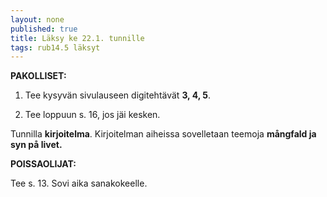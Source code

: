 ```yaml
---
layout: none
published: true
title: Läksy ke 22.1. tunnille
tags: rub14.5 läksyt
---
```

**PAKOLLISET:**

1. Tee kysyvän sivulauseen digitehtävät **3, 4, 5**.

2. Tee loppuun s. 16, jos jäi kesken.

Tunnilla **kirjoitelma**. Kirjoitelman aiheissa sovelletaan teemoja **mångfald ja syn på livet.**

**POISSAOLIJAT:**

Tee s. 13. Sovi aika sanakokeelle.
